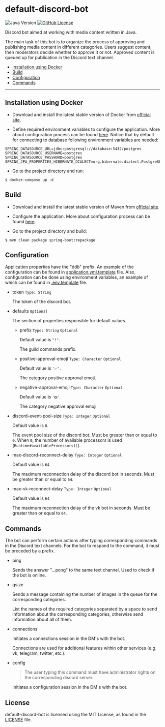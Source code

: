 # default-discord-bot

![Java Version](https://img.shields.io/badge/java-11-blue)
[![GitHub License](https://img.shields.io/badge/license-MIT-green)](LICENSE)

Discord bot aimed at working with media content written in Java.

The main task of this bot is to organize the process of approving and publishing media content in different categories.
Users suggest content, then moderators decide whether to approve it or not. Approved content is queued up for
publication in the Discord text channel.

- [Installation using Docker](#installation-using-docker)
- [Build](#build)
- [Configuration](#configuration)
- [Commands](#commands)

---

## Installation using Docker

- Download and install the latest stable version of Docker from [official site](https://docs.docker.com/get-docker/).

- Define required environment variables to configure the application. More about configuration process can be
  found [here](#configuration). Notice that by default for connecting to database following environment variables are
  needed:

```
SPRING_DATASOURCE_URL=jdbc:postgresql://database:5432/postgres
SPRING_DATASOURCE_USERNAME=postgres
SPRING_DATASOURCE_PASSWORD=postgres
SPRING_JPA_PROPERTIES_HIBERNATE_DIALECT=org.hibernate.dialect.PostgreSQL10Dialect
```

- Go to the project directory and run:

```
$ docker-compose up -d
```

## Build

- Download and install the latest stable version of Maven from [official site](https://maven.apache.org/download.cgi).

- Configure the application. More about configuration process can be found [here](#configuration).

- Go to the project directory and build:

```
$ mvn clean package spring-boot:repackage
```

## Configuration

Application properties have the "ddb" prefix. An example of the configuration can be found
in [application.yml.template](src/main/resources/application.yml.template) file. Also, configuration can be done using
environment variables, an example of which can be found in [.env.template](.env.template) file.

- token `Type: String`

  The token of the discord bot.

- defaults `Optional`

  The section of properties responsible for default values.

  - prefix `Type: String` `Optional`

    Default value is `"!"`.

    The guild commands prefix.

  - positive-approval-emoji `Type: Character` `Optional`

    Default value is `'✅'`.

    The category positive approval emoji.

  - negative-approval-emoji `Type: Character` `Optional`

    Default value is `'❎'`.

    The category negative approval emoji.

- discord-event-pool-size `Type: Integer` `Optional`

  Default value is `0`.

  The event pool size of the discord bot. Must be greater than or equal to `0`. When `0`, the number of available
  processors is used (`Runtime#availableProcessors()`).

- max-discord-reconnect-delay `Type: Integer` `Optional`

  Default value is `64`.

  The maximum reconnection delay of the discord bot in seconds. Must be greater than or equal to `64`.

- max-vk-reconnect-delay `Type: Integer` `Optional`

  Default value is `64`.

  The maximum reconnection delay of the vk bot in seconds. Must be greater than or equal to `64`.

## Commands

The bot can perform certain actions after typing corresponding commands in the Discord text channels. For the bot to
respond to the command, it must be preceded by a prefix.

- ping

  Sends the answer "...pong" to the same text channel. Used to check if the bot is online.

- qsize

  Sends a message containing the number of images in the queue for the corresponding categories.

  List the names of the required categories separated by a space to send information about the corresponding categories,
  otherwise send information about all of them.

- connections

  Initiates a connections session in the DM's with the bot.

  Connections are used for additional features within other services (e.g. vk, telegram, twitter, etc.).

- config

  > The user typing this command must have administrator rights on the corresponding discord server.

  Initiates a configuration session in the DM's with the bot.

## License

default-discord-bot is licensed using the MIT License, as found in the [LICENSE](LICENSE) file.
